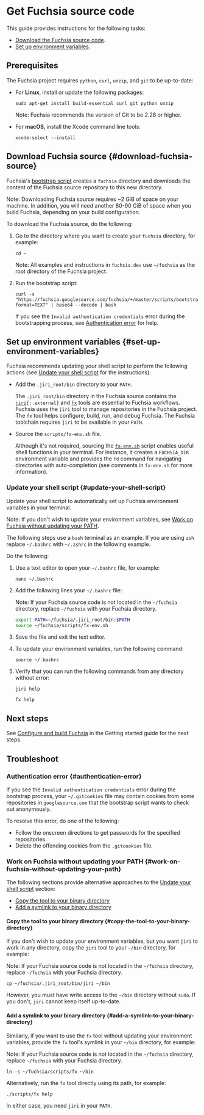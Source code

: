# Get Fuchsia source code

This guide provides instructions for the following tasks:

*   [Download the Fuchsia source code](#download-fuchsia-source).
*   [Set up environment variables](#set-up-environment-variables).

## Prerequisites

The Fuchsia project requires `python`, `curl`, `unzip`, and `git` to be
up-to-date:

*   For **Linux**, install or update the following packages:

    ```posix-terminal
    sudo apt-get install build-essential curl git python unzip
    ```

    Note: Fuchsia recommends the version of Git to be 2.28 or higher.

*   For **macOS**, install the Xcode command line tools:

    ```posix-terminal
    xcode-select --install
    ```

## Download Fuchsia source {#download-fuchsia-source}

Fuchsia's [bootstrap script](/scripts/bootstrap) creates a `fuchsia` directory
and downloads the content of the Fuchsia source repository to this new
directory.

Note: Downloading Fuchsia source requires ~2 GiB of space on your machine. In
addition, you will need another 80-90 GiB of space when you build Fuchsia,
depending on your build configuration.

To download the Fuchsia source, do the following:

1.  Go to the directory where you want to create your `fuchsia` directory, for
    example:

    ```posix-terminal
    cd ~
    ```

    Note: All examples and instructions in `fuchsia.dev` use `~/fuchsia` as the
    root directory of the Fuchsia project.

1.  Run the bootstrap script:

    ```posix-terminal
    curl -s "https://fuchsia.googlesource.com/fuchsia/+/master/scripts/bootstrap?format=TEXT" | base64 --decode | bash
    ```

    If you see the `Invalid authentication credentials` error during the
    bootstrapping process, see [Authentication error](#authentication-error) for
    help.

## Set up environment variables {#set-up-environment-variables}

Fuchsia recommends updating your shell script to perform the following actions
(see [Update your shell script](#update-your-shell-script) for the instructions):

*   Add the `.jiri_root/bin` directory to your `PATH`.

    The `.jiri_root/bin` directory in the Fuchsia source contains the
    <code>[jiri](https://fuchsia.googlesource.com/jiri){:.external}</code> and
    <code>[fx](/docs/development/build/fx.md)</code> tools are essential to
    Fuchsia workflows. Fuchsia uses the `jiri` tool to manage repositories in
    the Fuchsia project. The `fx` tool helps configure, build, run, and debug
    Fuchsia. The Fuchsia toolchain requires `jiri` to be available in your
    `PATH`.

*   Source the `scripts/fx-env.sh` file.

    Although it's not required, sourcing the
    <code>[fx-env.sh](/scripts/fx-env.sh)</code> script enables useful shell
    functions in your terminal. For instance, it creates a `FUCHSIA_DIR`
    environment variable and provides the `fd` command for navigating
    directories with auto-completion (see comments in `fx-env.sh` for more
    information).

### Update your shell script {#update-your-shell-script}

Update your shell script to automatically set up Fuchsia environment variables
in your terminal.

Note: If you don't wish to update your environment variables, see
[Work on Fuchsia without updating your PATH](#work-on-fuchsia-without-updating-your-path).

The following steps use a `bash` terminal as an example. If you are using `zsh` replace
`~/.bashrc` with `~/.zshrc` in the following example.

Do the following:

1.  Use a text editor to open your `~/.bashrc` file, for example:

    ```posix-terminal
    nano ~/.bashrc
    ```

1.  Add the following lines your `~/.bashrc` file:

    Note: If your Fuchsia source code is not located in the `~/fuchsia`
    directory, replace `~/fuchsia` with your Fuchsia directory.

    ```sh
    export PATH=~/fuchsia/.jiri_root/bin:$PATH
    source ~/fuchsia/scripts/fx-env.sh
    ```

1.  Save the file and exit the text editor.

1.  To update your environment variables, run the following command:

    ```posix-terminal
    source ~/.bashrc
    ```

1.  Verify that you can run the following commands from any directory
    without error:

    ```posix-terminal
    jiri help
    ```

    ```posix-terminal
    fx help
    ```

## Next steps

See
[Configure and build Fuchsia](/docs/get-started/build_fuchsia.md)
in the Getting started guide for the next steps.


## Troubleshoot

### Authentication error {#authentication-error}

If you see the `Invalid authentication credentials` error during the bootstrap
process, your `~/.gitcookies` file may contain cookies from some repositories in
`googlesource.com` that the bootstrap script wants to check out anonymously.

To resolve this error, do one of the following:

*   Follow the onscreen directions to get passwords for the specified
    repositories.
*   Delete the offending cookies from the `.gitcookies` file.

### Work on Fuchsia without updating your PATH {#work-on-fuchsia-without-updating-your-path}

The following sections provide alternative approaches to the
[Update your shell script](#update-your-shell-script) section:

*   [Copy the tool to your binary directory](#copy-the-tool-to-your-binary-directory)
*   [Add a symlink to your binary directory](#add-a-symlink-to-your-binary-directory)

#### Copy the tool to your binary directory {#copy-the-tool-to-your-binary-directory}

If you don't wish to update your environment variables, but you want `jiri` to
work in any directory, copy the `jiri` tool to your `~/bin` directory, for
example:

Note: If your Fuchsia source code is not located in the `~/fuchsia` directory,
replace `~/fuchsia` with your Fuchsia directory.

```posix-terminal
cp ~/fuchsia/.jiri_root/bin/jiri ~/bin
```

However, you must have write access to the `~/bin` directory without `sudo`. If
you don't, `jiri` cannot keep itself up-to-date.

#### Add a symlink to your binary directory {#add-a-symlink-to-your-binary-directory}

Similarly, if you want to use the `fx` tool without updating your environment
variables, provide the `fx` tool's symlink in your `~/bin` directory, for
example:

Note: If your Fuchsia source code is not located in the `~/fuchsia` directory,
replace `~/fuchsia` with your Fuchsia directory.

```posix-terminal
ln -s ~/fuchsia/scripts/fx ~/bin
```

Alternatively, run the `fx` tool directly using its path, for example:

```posix-terminal
./scripts/fx help
```

In either case, you need `jiri` in your `PATH`.

